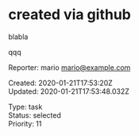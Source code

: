 # created via github

blabla

qqq

Reporter: mario <mario@example.com>  

Created: 2020-01-21T17:53:20Z  
Updated: 2020-01-21T17:53:48.032Z

Type: task  
Status: selected  
Priority: 11
